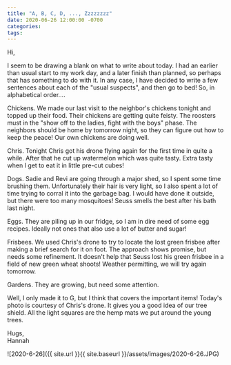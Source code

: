 ```yaml
---
title: "A, B, C, D, ..., Zzzzzzzz"
date: 2020-06-26 12:00:00 -0700
categories:
tags:
---
```


Hi,

I seem to be drawing a blank on what to write about today. I had an earlier than usual start to my work day, and a later finish than planned, so perhaps that has something to do with it. In any case, I have decided to write a few sentences about each of the "usual suspects", and then go to bed! So, in alphabetical order....

Chickens. We made our last visit to the neighbor's chickens tonight and topped up their food. Their chickens are getting quite feisty. The roosters must in the "show off to the ladies, fight with the boys" phase. The neighbors should be home by tomorrow night, so they can figure out how to keep the peace! Our own chickens are doing well.

Chris. Tonight Chris got his drone flying again for the first time in quite a while. After that he cut up watermelon which was quite tasty. Extra tasty when I get to eat it in little pre-cut cubes!

Dogs. Sadie and Revi are going through a major shed, so I spent some time brushing them. Unfortunately their hair is very light, so I also spent a lot of time trying to corral it into the garbage bag. I would have done it outside, but there were too many mosquitoes! Seuss smells the best after his bath last night.

Eggs. They are piling up in our fridge, so I am in dire need of some egg recipes. Ideally not ones that also use a lot of butter and sugar!

Frisbees. We used Chris's drone to try to locate the lost green frisbee after making a brief search for it on foot. The approach shows promise, but needs some refinement. It doesn't help that Seuss lost his green frisbee in a field of new green wheat shoots! Weather permitting, we will try again tomorrow.

Gardens. They are growing, but need some attention. 

Well, I only made it to G, but I think that covers the important items! Today's photo is courtesy of Chris's drone. It gives you a good idea of our tree shield. All the light squares are the hemp mats we put around the young trees.

Hugs,<br />
Hannah

![2020-6-26]({{ site.url }}{{ site.baseurl }}/assets/images/2020-6-26.JPG)